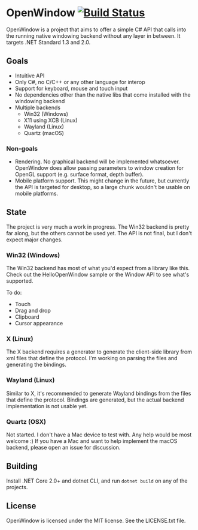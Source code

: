 # OpenWindow [![Build Status](https://dev.azure.com/jessegielen/jessegielen/_apis/build/status/Jjagg.OpenWindow?branchName=master)](https://dev.azure.com/jessegielen/jessegielen/_build/latest?definitionId=1&branchName=master)

OpenWindow is a project that aims to offer a simple C# API that calls into the running 
native windowing backend without any layer in between. It targets .NET Standard 1.3 and 2.0.

## Goals

- Intuitive API
- Only C#, no C/C++ or any other language for interop
- Support for keyboard, mouse and touch input
- No dependencies other than the native libs that come installed with the windowing backend
- Multiple backends
  - Win32 (Windows)
  - X11 using XCB (Linux)
  - Wayland (Linux)
  - Quartz (macOS)

### Non-goals

- Rendering. No graphical backend will be implemented whatsoever. OpenWindow does allow passing parameters to window creation for OpenGL support (e.g. surface format, depth buffer).
- Mobile platform support. This might change in the future, but currently the API is targeted for desktop, so a large chunk wouldn't be usable on mobile platforms.

## State

The project is very much a work in progress. The Win32 backend is pretty far along, but the others cannot be used yet.
The API is not final, but I don't expect major changes.

### Win32 (Windows)

The Win32 backend has most of what you'd expect from a library like this. Check out the HelloOpenWindow sample or the Window API to see what's supported.

To do:
- Touch
- Drag and drop
- Clipboard
- Cursor appearance

### X (Linux)

The X backend requires a generator to generate the client-side library from xml files that define the protocol. I'm working on parsing the files and generating the bindings.

### Wayland (Linux)

Similar to X, it's recommended to generate Wayland bindings from the files that define the protocol. Bindings are generated,
but the actual backend implementation is not usable yet.

### Quartz (OSX)

Not started. I don't have a Mac device to test with. Any help would be most welcome :)
If you have a Mac and want to help implement the macOS backend, please open an issue for discussion.


## Building

Install .NET Core 2.0+ and dotnet CLI, and run `dotnet build` on any of the projects.

## License

OpenWindow is licensed under the MIT license. See the LICENSE.txt file.

